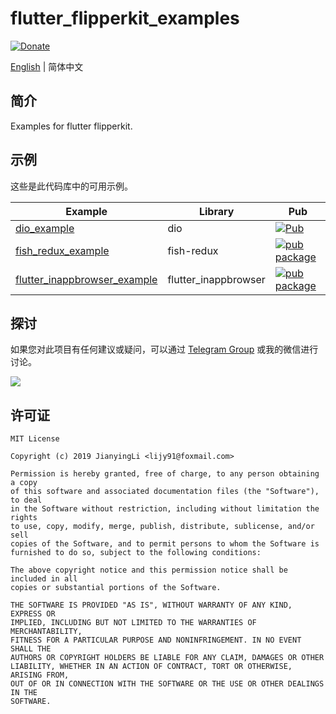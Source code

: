 # flutter_flipperkit_examples

[![Donate](https://img.shields.io/badge/Donate-PayPal-green.svg)](https://www.paypal.com/cgi-bin/webscr?cmd=_donations&business=lijy91%40live.com&currency_code=USD&source=url)

[English](./README.md) | 简体中文

## 简介

Examples for flutter flipperkit.

## 示例

这些是此代码库中的可用示例。


| Example                                                         | Library              | Pub                                                                                                                    |
| --------------------------------------------------------------- | -------------------- | ---------------------------------------------------------------------------------------------------------------------- |
| [dio_example](./dio_example/)                                   | dio                  | [![Pub](https://img.shields.io/pub/v/dio.svg?style=flat-square)](https://pub.dev/packages/dio)                         |
| [fish_redux_example](./fish_redux_example/)                     | fish-redux           | [![pub package](https://img.shields.io/pub/v/fish_redux.svg)](https://pub.dev/packages/fish_redux)                     |
| [flutter_inappbrowser_example](./flutter_inappbrowser_example/) | flutter_inappbrowser | [![pub package](https://img.shields.io/pub/v/flutter_inappbrowser.svg)](https://pub.dev/packages/flutter_inappbrowser) |

## 探讨

如果您对此项目有任何建议或疑问，可以通过 [Telegram Group](https://t.me/flutterdebugger) 或我的微信进行讨论。

![](http://blankapp.org/assets/images/wechat_qrcode.png)

## 许可证

```
MIT License

Copyright (c) 2019 JianyingLi <lijy91@foxmail.com>

Permission is hereby granted, free of charge, to any person obtaining a copy
of this software and associated documentation files (the "Software"), to deal
in the Software without restriction, including without limitation the rights
to use, copy, modify, merge, publish, distribute, sublicense, and/or sell
copies of the Software, and to permit persons to whom the Software is
furnished to do so, subject to the following conditions:

The above copyright notice and this permission notice shall be included in all
copies or substantial portions of the Software.

THE SOFTWARE IS PROVIDED "AS IS", WITHOUT WARRANTY OF ANY KIND, EXPRESS OR
IMPLIED, INCLUDING BUT NOT LIMITED TO THE WARRANTIES OF MERCHANTABILITY,
FITNESS FOR A PARTICULAR PURPOSE AND NONINFRINGEMENT. IN NO EVENT SHALL THE
AUTHORS OR COPYRIGHT HOLDERS BE LIABLE FOR ANY CLAIM, DAMAGES OR OTHER
LIABILITY, WHETHER IN AN ACTION OF CONTRACT, TORT OR OTHERWISE, ARISING FROM,
OUT OF OR IN CONNECTION WITH THE SOFTWARE OR THE USE OR OTHER DEALINGS IN THE
SOFTWARE.
```
